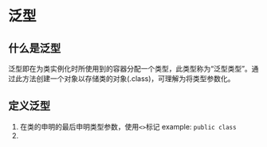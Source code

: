# 泛型
## 什么是泛型
泛型即在为类实例化时所使用到的容器分配一个类型，此类型称为“泛型类型”。通过此方法创建一个对象以存储类的对象(.class)，可理解为将类型参数化。

## 定义泛型
1. 在类的申明的最后申明类型参数，使用`<>`标记
   example: `public class `
2.
